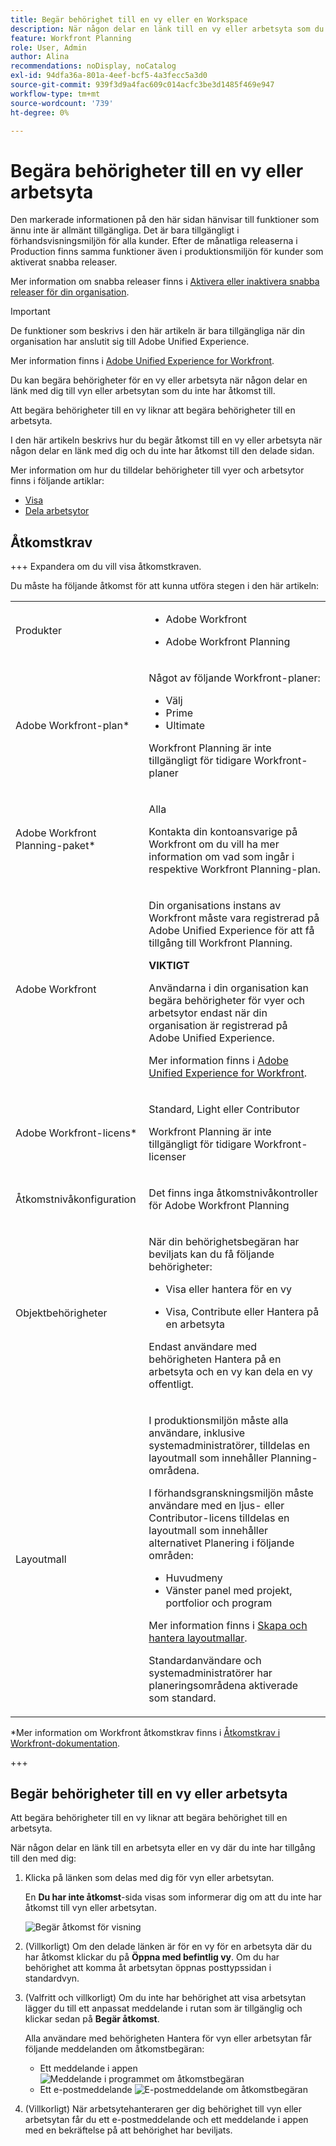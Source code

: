 ```yaml
---
title: Begär behörighet till en vy eller en Workspace
description: När någon delar en länk till en vy eller arbetsyta som du inte har åtkomst till, kan du begära behörighet för att kunna öppna den. I den här artikeln förklaras stegen för att begära åtkomst till en vy eller arbetsyta när du stöter på en delad länk som du inte kan öppna.
feature: Workfront Planning
role: User, Admin
author: Alina
recommendations: noDisplay, noCatalog
exl-id: 94dfa36a-801a-4eef-bcf5-4a3fecc5a3d0
source-git-commit: 939f3d9a4fac609c014acfc3be3d1485f469e947
workflow-type: tm+mt
source-wordcount: '739'
ht-degree: 0%

---
```


# Begära behörigheter till en vy eller arbetsyta

<span class="preview">Den markerade informationen på den här sidan hänvisar till funktioner som ännu inte är allmänt tillgängliga. Det är bara tillgängligt i förhandsvisningsmiljön för alla kunder. Efter de månatliga releaserna i Production finns samma funktioner även i produktionsmiljön för kunder som aktiverat snabba releaser. </span>

<span class="preview">Mer information om snabba releaser finns i [Aktivera eller inaktivera snabba releaser för din organisation](/help/quicksilver/administration-and-setup/set-up-workfront/configure-system-defaults/enable-fast-release-process.md). </span>

>[!IMPORTANT]
>
>De funktioner som beskrivs i den här artikeln är bara tillgängliga när din organisation har anslutit sig till Adobe Unified Experience.
>
>Mer information finns i [Adobe Unified Experience for Workfront](/help/quicksilver/workfront-basics/navigate-workfront/workfront-navigation/adobe-unified-experience.md).


Du kan begära behörigheter för en vy eller arbetsyta när någon delar en länk med dig till vyn eller arbetsytan som du inte har åtkomst till.

Att begära behörigheter till en vy liknar att begära behörigheter till en arbetsyta.

I den här artikeln beskrivs hur du begär åtkomst till en vy eller arbetsyta när någon delar en länk med dig och du inte har åtkomst till den delade sidan.

Mer information om hur du tilldelar behörigheter till vyer och arbetsytor finns i följande artiklar:

* [Visa](/help/quicksilver/planning/access/share-views.md)
* [Dela arbetsytor](/help/quicksilver/planning/access/share-workspaces.md)


## Åtkomstkrav

+++ Expandera om du vill visa åtkomstkraven.

Du måste ha följande åtkomst för att kunna utföra stegen i den här artikeln:

<table style="table-layout:auto"> 
<col> 
</col> 
<col> 
</col> 
<tbody> 
    <tr> 
<tr> 
<td> 
   <p> Produkter</p> </td> 
   <td> 
   <ul><li><p> Adobe Workfront</p></li> 
   <li><p> Adobe Workfront Planning<p></li></ul></td> 
  </tr>   
<tr> 
   <td role="rowheader"><p>Adobe Workfront-plan*</p></td> 
   <td> 
<p>Något av följande Workfront-planer:</p> 
<ul><li>Välj</li> 
<li>Prime</li> 
<li>Ultimate</li></ul> 
<p>Workfront Planning är inte tillgängligt för tidigare Workfront-planer</p> 
   </td> 
<tr> 
   <td role="rowheader"><p>Adobe Workfront Planning-paket*</p></td> 
   <td> 
<p>Alla </p> 
<p>Kontakta din kontoansvarige på Workfront om du vill ha mer information om vad som ingår i respektive Workfront Planning-plan. </p> 
   </td> 
 <tr> 
   <td role="rowheader"><p>Adobe Workfront</p></td> 
   <td> 
<p>Din organisations instans av Workfront måste vara registrerad på Adobe Unified Experience för att få tillgång till Workfront Planning.</p> 
<p><b>VIKTIGT</b></p>
<p>Användarna i din organisation kan begära behörigheter för vyer och arbetsytor endast när din organisation är registrerad på Adobe Unified Experience. </p>
<p>Mer information finns i <a href="/help/quicksilver/workfront-basics/navigate-workfront/workfront-navigation/adobe-unified-experience.md">Adobe Unified Experience for Workfront</a>. </p> 
   </td> 
   </tr> 
  </tr> 
  <tr> 
   <td role="rowheader"><p>Adobe Workfront-licens*</p></td> 
   <td><p> Standard, Light eller Contributor</p>
   <p>Workfront Planning är inte tillgängligt för tidigare Workfront-licenser</p> 
  </td> 
  </tr> 
  <tr> 
   <td role="rowheader"><p>Åtkomstnivåkonfiguration</p></td> 
   <td> <p>Det finns inga åtkomstnivåkontroller för Adobe Workfront Planning</p>   
</td> 
  </tr> 
<tr> 
   <td role="rowheader"><p>Objektbehörigheter</p></td> 
   <td>  <p>När din behörighetsbegäran har beviljats kan du få följande behörigheter:</p>
   <ul><li><p>Visa eller hantera för en vy</p></li>
   <li><p>Visa, Contribute eller Hantera på en arbetsyta</p></li></ul>  
   <p>Endast användare med behörigheten Hantera på en arbetsyta och en vy kan dela en vy offentligt.</p></td> 
  </tr> 
<tr> 
   <td role="rowheader"><p>Layoutmall</p></td> 
   <td> 
   <p>I produktionsmiljön måste alla användare, inklusive systemadministratörer, tilldelas en layoutmall som innehåller Planning-områdena.</p>
   <div class="preview">
<p> I förhandsgranskningsmiljön måste användare med en ljus- eller Contributor-licens tilldelas en layoutmall som innehåller alternativet Planering i följande områden:</p>
   <ul><li>Huvudmeny</li>
   <li>Vänster panel med projekt, portfolior och program</li>
   </ul>
   <p>Mer information finns i <a href="/help/quicksilver/administration-and-setup/customize-workfront/use-layout-templates/create-and-manage-layout-templates.md">Skapa och hantera layoutmallar</a>.</p>
   <p>Standardanvändare och systemadministratörer har planeringsområdena aktiverade som standard.</p></div>
   </td> 
  </tr> 
</tbody> 
</table>

*Mer information om Workfront åtkomstkrav finns i [Åtkomstkrav i Workfront-dokumentation](/help/quicksilver/administration-and-setup/add-users/access-levels-and-object-permissions/access-level-requirements-in-documentation.md).

+++


## Begär behörigheter till en vy eller arbetsyta

Att begära behörigheter till en vy liknar att begära behörighet till en arbetsyta.

När någon delar en länk till en arbetsyta eller en vy där du inte har tillgång till den med dig:

1. Klicka på länken som delas med dig för vyn eller arbetsytan.

   En **Du har inte åtkomst**-sida visas som informerar dig om att du inte har åtkomst till vyn eller arbetsytan.

   ![Begär åtkomst för visning](assets/request-access-to-view.png)

1. (Villkorligt) Om den delade länken är för en vy för en arbetsyta där du har åtkomst klickar du på **Öppna med befintlig vy**. Om du har behörighet att komma åt arbetsytan öppnas posttypssidan i standardvyn.

1. (Valfritt och villkorligt) Om du inte har behörighet att visa arbetsytan lägger du till ett anpassat meddelande i rutan som är tillgänglig och klickar sedan på **Begär åtkomst**.

   Alla användare med behörigheten Hantera för vyn eller arbetsytan får följande meddelanden om åtkomstbegäran:
   * Ett meddelande i appen
     ![Meddelande i programmet om åtkomstbegäran](assets/in-app-notification-for-access-request.png)
   * Ett e-postmeddelande
     ![E-postmeddelande om åtkomstbegäran](assets/email-notification-for-access-request.png)

1. (Villkorligt) När arbetsytehanteraren ger dig behörighet till vyn eller arbetsytan får du ett e-postmeddelande och ett meddelande i appen med en bekräftelse på att behörighet har beviljats. <!--check this - I was not able to test this, but Isk confirmed.-->
